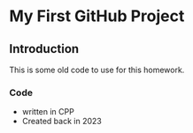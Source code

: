 # My First GitHub Project
## Introduction

This is some old code to use for this homework.  

### Code
- written in CPP
- Created back in 2023

